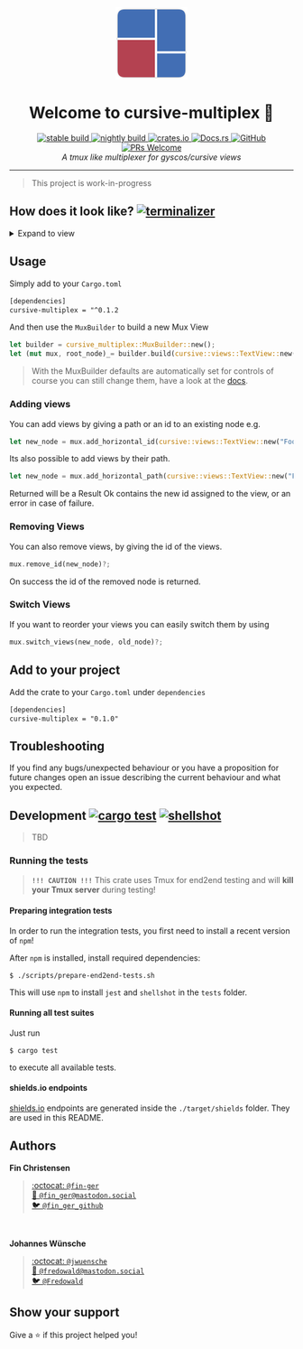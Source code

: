 <p align="center">
  <img src="assets/cursive-multiplex.svg" height="128">
</p>
<h1 align="center">Welcome to cursive-multiplex 👋</h1>
<p align="center">
  <a href="https://travis-ci.org/deinstapel/cursive-multiplex">
    <img src="https://img.shields.io/endpoint.svg?url=https%3A%2F%2Fdeinstapel.github.io%2Fcursive-multiplex%2Fstable-build.json" alt="stable build">
  </a>
  <a href="https://travis-ci.org/deinstapel/cursive-multiplex">
    <img src="https://img.shields.io/endpoint.svg?url=https%3A%2F%2Fdeinstapel.github.io%2Fcursive-multiplex%2Fnightly-build.json" alt="nightly build">
  </a>
  <a href="https://crates.io/crates/cursive-multiplex">
    <img alt="crates.io" src="https://img.shields.io/crates/v/cursive-multiplex.svg">
  </a>
  <a href="https://docs.rs/cursive-multiplex">
    <img alt="Docs.rs" src="https://docs.rs/cursive-multiplex/badge.svg">
  </a>
  <a href="https://github.com/deinstapel/cursive-multiplex/blob/master/LICENSE">
    <img alt="GitHub" src="https://img.shields.io/github/license/deinstapel/cursive-multiplex.svg">
  </a>
  <a href="http://makeapullrequest.com">
    <img alt="PRs Welcome" src="https://img.shields.io/badge/PRs-welcome-brightgreen.svg" target="_blank" />
  </a>
  <br>
  <i>A tmux like multiplexer for gyscos/cursive views</i>
</p>

---

> This project is work-in-progress

## How does it look like? [![terminalizer](https://img.shields.io/badge/GIF-terminalizer-blueviolet.svg)](https://github.com/faressoft/terminalizer)

<details>
  <summary>Expand to view</summary>
  <img src="assets/demo.gif" alt="Demo GIF">
</details>

## Usage

Simply add to your `Cargo.toml`
```Cargo
[dependencies]
cursive-multiplex = "^0.1.2
```

And then use the `MuxBuilder` to build a new Mux View
```rust
let builder = cursive_multiplex::MuxBuilder::new();
let (mut mux, root_node)_= builder.build(cursive::views::TextView::new("Hello World!".to_string()));
```

> With the MuxBuilder defaults are automatically set for controls of course you can still change them, have a look at the [docs](https://docs.rs/cursive-multiplex).

###  Adding views

You can add views by giving a path or an id to an existing node e.g.

```rust
let new_node = mux.add_horizontal_id(cursive::views::TextView::new("Foo"), node1).unwrap();
```

Its also possible to add views by their path.
```rust
let new_node = mux.add_horizontal_path(cursive::views::TextView::new("Foo", Path::LeftOrUp(Box::new(None))));
```

Returned will be a Result Ok contains the new id assigned to the view, or an error in case of failure.

### Removing Views

You can also remove views, by giving the id of the views.

```rust
mux.remove_id(new_node)?;
```

On success the id of the removed node is returned.

### Switch Views

If you want to reorder your views you can easily switch them by using

```rust
mux.switch_views(new_node, old_node)?;
```


## Add to your project

Add the crate to your `Cargo.toml` under `dependencies`

```Cargo
[dependencies]
cursive-multiplex = "0.1.0"
```

## Troubleshooting

If you find any bugs/unexpected behaviour or you have a proposition for future changes open an issue describing the current behaviour and what you expected.

## Development [![cargo test](https://img.shields.io/endpoint.svg?url=https%3A%2F%2Fdeinstapel.github.io%2Fcursive-multiplex%2Fcargo-test.json)](https://travis-ci.org/deinstapel/cursive-multiplex) [![shellshot](https://img.shields.io/endpoint.svg?url=https%3A%2F%2Fdeinstapel.github.io%2Fcursive-multiplex%2Fshellshot.json)](https://github.com/fin-ger/shellshot)

> TBD

### Running the tests

> **`!!! CAUTION !!!`** This crate uses Tmux for end2end testing and will **kill your Tmux server** during testing!

#### Preparing integration tests

In order to run the integration tests, you first need to install a recent version of `npm`!

After `npm` is installed, install required dependencies:

```
$ ./scripts/prepare-end2end-tests.sh
```

This will use `npm` to install `jest` and `shellshot` in the `tests` folder.

#### Running all test suites

Just run

```
$ cargo test
```

to execute all available tests.

#### shields.io endpoints

[shields.io](https://shields.io) endpoints are generated inside the `./target/shields` folder. They are used in this README.

## Authors

**Fin Christensen**

> [:octocat: `@fin-ger`](https://github.com/fin-ger)  
> [:elephant: `@fin_ger@mastodon.social`](https://mastodon.social/web/accounts/787945)  
> [:bird: `@fin_ger_github`](https://twitter.com/fin_ger_github)  

<br>

**Johannes Wünsche**

> [:octocat: `@jwuensche`](https://github.com/jwuensche)  
> [:elephant: `@fredowald@mastodon.social`](https://mastodon.social/web/accounts/843376)  
> [:bird: `@Fredowald`](https://twitter.com/fredowald)  

## Show your support

Give a :star: if this project helped you!
